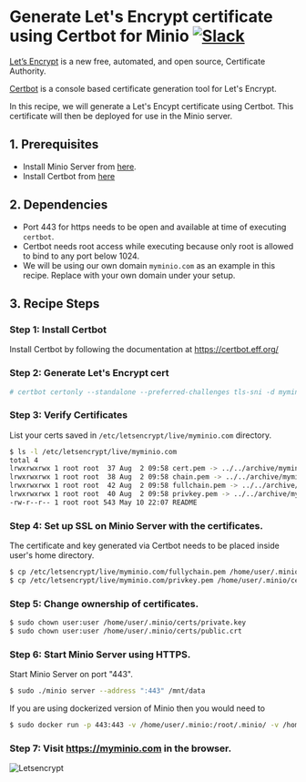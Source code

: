 # Generate Let's Encrypt certificate using Certbot for Minio [![Slack](https://slack.minio.io/slack?type=svg)](https://slack.minio.io)
[Let’s Encrypt](https://letsencrypt.org/) is a new free, automated, and open source, Certificate Authority.

[Certbot](https://certbot.eff.org/) is a console based certificate generation tool for Let's Encrypt.

In this recipe, we will generate a Let's Encypt certificate using Certbot. This certificate will then be deployed for use in the Minio server.

## 1. Prerequisites
- Install Minio Server from [here](https://docs.minio.io/docs/minio).
- Install Certbot from [here](https://certbot.eff.org/)

## 2. Dependencies
- Port 443 for https needs to be open and available at time of executing `certbot`.
- Certbot needs root access while executing because only root is allowed to bind to any port below 1024.
- We will be using our own domain ``myminio.com``  as an example in this recipe. Replace with your own domain under your setup.

## 3. Recipe Steps

### Step 1: Install Certbot
Install Certbot by following the documentation at https://certbot.eff.org/

### Step 2: Generate Let's Encrypt cert
```sh
# certbot certonly --standalone --preferred-challenges tls-sni -d myminio.com --staple-ocsp -m test@yourdomain.io --agree-tos
```

### Step 3: Verify Certificates
List your certs saved in `/etc/letsencrypt/live/myminio.com` directory.
```sh
$ ls -l /etc/letsencrypt/live/myminio.com
total 4
lrwxrwxrwx 1 root root  37 Aug  2 09:58 cert.pem -> ../../archive/myminio.com/cert4.pem
lrwxrwxrwx 1 root root  38 Aug  2 09:58 chain.pem -> ../../archive/myminio.com/chain4.pem
lrwxrwxrwx 1 root root  42 Aug  2 09:58 fullchain.pem -> ../../archive/myminio.com/fullchain4.pem
lrwxrwxrwx 1 root root  40 Aug  2 09:58 privkey.pem -> ../../archive/myminio.com/privkey4.pem
-rw-r--r-- 1 root root 543 May 10 22:07 README
```

### Step 4: Set up SSL on Minio Server with the certificates.
The certificate and key generated via Certbot needs to be placed inside user's home directory.
```sh
$ cp /etc/letsencrypt/live/myminio.com/fullychain.pem /home/user/.minio/certs/public.crt
$ cp /etc/letsencrypt/live/myminio.com/privkey.pem /home/user/.minio/certs/private.key
```

### Step 5: Change ownership of certificates.
```sh
$ sudo chown user:user /home/user/.minio/certs/private.key
$ sudo chown user:user /home/user/.minio/certs/public.crt
```

### Step 6: Start Minio Server using HTTPS.
Start Minio Server on port "443".
```sh
$ sudo ./minio server --address ":443" /mnt/data
```

If you are using dockerized version of Minio then you would need to
```sh
$ sudo docker run -p 443:443 -v /home/user/.minio:/root/.minio/ -v /home/user/data:/data server --address ":443" /data
```

### Step 7: Visit <https://myminio.com> in the browser.
![Letsencrypt](https://github.com/minio/cookbook/blob/master/docs/screenshots/letsencrypt-certbot-minio.jpg?raw=true)
